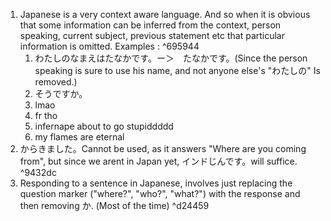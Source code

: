 
1. Japanese is a very context aware language. And so when it is obvious that some information can be inferred from the context, person speaking, current subject, previous statement etc that particular information is omitted. Examples : ^695944
	1. わたしのなまえはたなかです。ー＞　たなかです。(Since the person speaking is sure to use his name, and not anyone else's "わたしの" Is removed.)
	2. そうですか。
	3. lmao
	4. fr tho
	5. infernape about to go stupiddddd
	6. my flames are eternal
2. からきました。Cannot be used, as it answers "Where are you coming from", but since we arent in Japan yet, インドじんです。will suffice. ^9432dc
3. Responding to a sentence in Japanese, involves just replacing the question marker ("where?", "who?", "what?") with the response and then removing か. (Most of the time) ^d24459